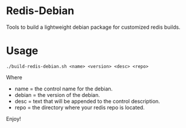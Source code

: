 Redis-Debian
============

Tools to build a lightweight debian package for customized redis builds.

Usage
=====

    ./build-redis-debian.sh <name> <version> <desc> <repo>

Where

* name = the control name for the debian.
* debian = the version of the debian.
* desc = text that will be appended to the control description.
* repo = the directory where your redis repo is located.

Enjoy!
